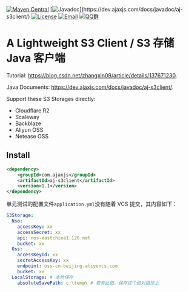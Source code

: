 [![Maven Central](https://img.shields.io/maven-central/v/com.ajaxjs/aj-s3client?label=Latest%20Release)](https://central.sonatype.com/artifact/com.ajaxjs/aj-s3client)
[![Javadoc](https://img.shields.io/badge/javadoc-1.1-brightgreen.svg?)](https://dev.ajaxjs.com/docs/javadoc/aj-s3client/)
[![License](https://img.shields.io/badge/license-Apache--2.0-green.svg?longCache=true&style=flat)](http://www.apache.org/licenses/LICENSE-2.0.txt)
[![Email](https://img.shields.io/badge/Contact--me-Email-orange.svg)](mailto:frank@ajaxjs.com)
[![QQ群](https://framework.ajaxjs.com/static/qq.svg)](https://shang.qq.com/wpa/qunwpa?idkey=3877893a4ed3a5f0be01e809e7ac120e346102bd550deb6692239bb42de38e22)


# A Lightweight S3 Client / S3 存储 Java 客户端

Tutorial: https://blog.csdn.net/zhangxin09/article/details/137671230.

Java Documents: https://dev.ajaxjs.com/docs/javadoc/aj-s3client/.

Support these S3 Storages directly:

- Cloudflare R2
- Scaleway
- Backblaze
- Aliyun OSS
- Netease OSS

## Install 
```xml
<dependency>
    <groupId>com.ajaxjs</groupId>
    <artifactId>aj-s3client</artifactId>
    <version>1.1</version>
</dependency>
```


单元测试的配置文件`application.yml`没有随着 VCS 提交，其内容如下：

```yaml
S3Storage:
  Nso:
    accessKey: xx
    accessSecret: xx
    api: nos-eastchina1.126.net
    bucket: xx
  Oss:
    accessKeyId: xx
    secretAccessKey: xx
    endpoint: oss-cn-beijing.aliyuncs.com
    bucket: xx
  LocalStorage: # 本地保存
    absoluteSavePath: c:\temp\ # 若有此值，保存这个绝对路径上
```